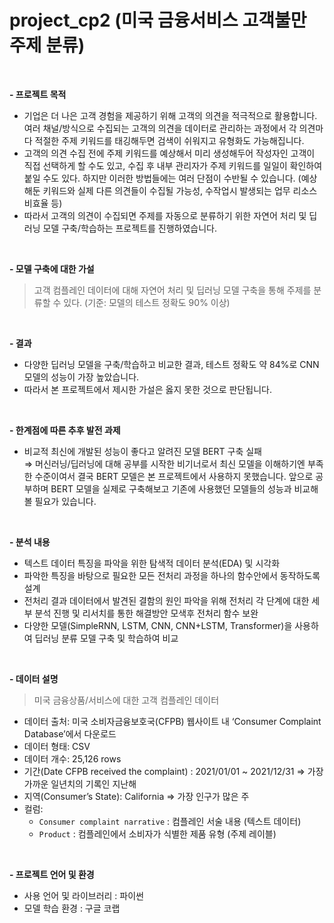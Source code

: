 # project_cp2 (미국 금융서비스 고객불만 주제 분류)

<br>

**- 프로젝트 목적**

* 기업은 더 나은 고객 경험을 제공하기 위해 고객의 의견을 적극적으로 활용합니다. 여러 채널/방식으로 수집되는 고객의 의견을 데이터로 관리하는 과정에서 각 의견마다 적절한 주제 키워드를 태깅해두면 검색이 쉬워지고 유형화도 가능해집니다.
* 고객의 의견 수집 전에 주제 키워드를 예상해서 미리 생성해두어 작성자인 고객이 직접 선택하게 할 수도 있고, 수집 후 내부 관리자가 주제 키워드를 일일이 확인하여 붙일 수도 있다. 하지만 이러한 방법들에는 여러 단점이 수반될 수 있습니다. (예상해둔 키워드와 실제 다른 의견들이 수집될 가능성, 수작업시 발생되는 업무 리소스 비효율 등)
* 따라서 고객의 의견이 수집되면 주제를 자동으로 분류하기 위한 자연어 처리 및 딥러닝 모델 구축/학습하는 프로젝트를 진행하였습니다.

<br>

**- 모델 구축에 대한 가설**

> 고객 컴플레인 데이터에 대해 자연어 처리 및 딥러닝 모델 구축을 통해 주제를 분류할 수 있다. (기준: 모델의 테스트 정확도 90% 이상)
> 

<br>

**- 결과**
* 다양한 딥러닝 모델을 구축/학습하고 비교한 결과, 테스트 정확도 약 84%로 CNN 모델의 성능이 가장 높았습니다.
* 따라서 본 프로젝트에서 제시한 가설은 옳지 못한 것으로 판단됩니다.

<br>

**- 한계점에 따른 추후 발전 과제**

* 비교적 최신에 개발된 성능이 좋다고 알려진 모델 BERT 구축 실패<br>
  ⇒ 머신러닝/딥러닝에 대해 공부를 시작한 비기너로서 최신 모델을 이해하기엔 부족한 수준이여서 결국 BERT 모델은 본 프로젝트에서 사용하지 못했습니다. 앞으로 공부하며 BERT 모델을 실제로 구축해보고 기존에 사용했던 모델들의 성능과 비교해볼 필요가 있습니다.

<br>

**- 분석 내용**

* 텍스트 데이터 특징을 파악을 위한 탐색적 데이터 분석(EDA) 및 시각화
* 파악한 특징을 바탕으로 필요한 모든 전처리 과정을 하나의 함수안에서 동작하도록 설계
* 전처리 결과 데이터에서 발견된 결함의 원인 파악을 위해 전처리 각 단계에 대한 세부 분석 진행 및 리서치를 통한 해결방안 모색후 전처리 함수 보완
* 다양한 모델(SimpleRNN,  LSTM, CNN, CNN+LSTM, Transformer)을 사용하여 딥러닝 분류 모델 구축 및 학습하여 비교

<br>

**- 데이터 설명**
> 미국 금융상품/서비스에 대한 고객 컴플레인 데이터
* 데이터 출처: 미국 소비자금융보호국(CFPB) 웹사이트 내 ‘Consumer Complaint Database’에서 다운로드
* 데이터 형태: CSV
* 데이터 개수: 25,126 rows
* 기간(Date CFPB received the complaint) : 2021/01/01 ~ 2021/12/31 ⇒ 가장 가까운 일년치의 기록인 지난해
* 지역(Consumer’s State): California ⇒ 가장 인구가 많은 주
* 컬럼:
  * `Consumer complaint narrative` : 컴플레인 서술 내용 (텍스트 데이터)
  * `Product` : 컴플레인에서 소비자가 식별한 제품 유형 (주제 레이블)

<br>

**- 프로젝트 언어 및 환경**

* 사용 언어 및 라이브러리 : 파이썬
* 모델 학습 환경 : 구글 코랩
